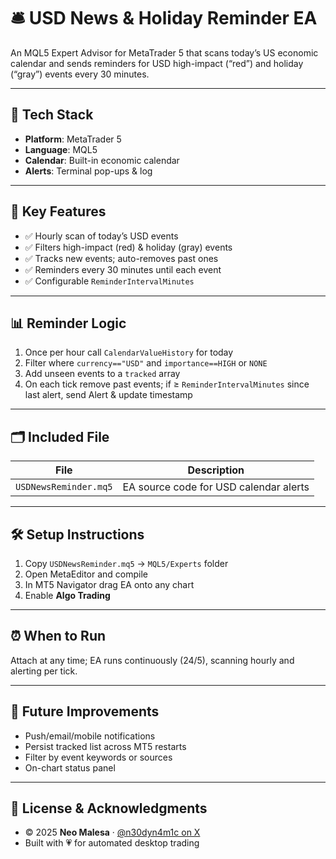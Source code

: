 # 🛎️ USD News & Holiday Reminder EA

An MQL5 Expert Advisor for MetaTrader 5 that scans today’s US economic calendar and sends reminders for USD high-impact (“red”) and holiday (“gray”) events every 30 minutes.

---

## 🧰 Tech Stack

- **Platform**: MetaTrader 5  
- **Language**: MQL5  
- **Calendar**: Built-in economic calendar  
- **Alerts**: Terminal pop-ups & log  

---

## 🚀 Key Features

- ✅ Hourly scan of today’s USD events  
- ✅ Filters high-impact (red) & holiday (gray) events  
- ✅ Tracks new events; auto-removes past ones  
- ✅ Reminders every 30 minutes until each event  
- ✅ Configurable `ReminderIntervalMinutes`  

---

## 📊 Reminder Logic

1. Once per hour call `CalendarValueHistory` for today  
2. Filter where `currency=="USD"` and `importance==HIGH` or `NONE`  
3. Add unseen events to a `tracked` array  
4. On each tick remove past events; if ≥ `ReminderIntervalMinutes` since last alert, send Alert & update timestamp  

---

## 🗂 Included File

| File                       | Description                         |
|----------------------------|-------------------------------------|
| `USDNewsReminder.mq5`      | EA source code for USD calendar alerts |

---

## 🛠️ Setup Instructions

1. Copy `USDNewsReminder.mq5` → `MQL5/Experts` folder  
2. Open MetaEditor and compile  
3. In MT5 Navigator drag EA onto any chart  
4. Enable **Algo Trading**  

---

## ⏰ When to Run

Attach at any time; EA runs continuously (24/5), scanning hourly and alerting per tick.

---

## 🎯 Future Improvements

- Push/email/mobile notifications  
- Persist tracked list across MT5 restarts  
- Filter by event keywords or sources  
- On-chart status panel  

---

## 📝 License & Acknowledgments

- © 2025 **Neo Malesa** · [@n30dyn4m1c on X](https://www.x.com/n30dyn4m1c)  
- Built with 💗 for automated desktop trading  
  
